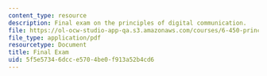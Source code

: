 ```yaml
---
content_type: resource
description: Final exam on the principles of digital communication.
file: https://ol-ocw-studio-app-qa.s3.amazonaws.com/courses/6-450-principles-of-digital-communication-i-fall-2009/5f5e57346dcce5704be0f913a52b4cd6_MIT6_450F09_final.pdf
file_type: application/pdf
resourcetype: Document
title: Final Exam
uid: 5f5e5734-6dcc-e570-4be0-f913a52b4cd6
---
```

